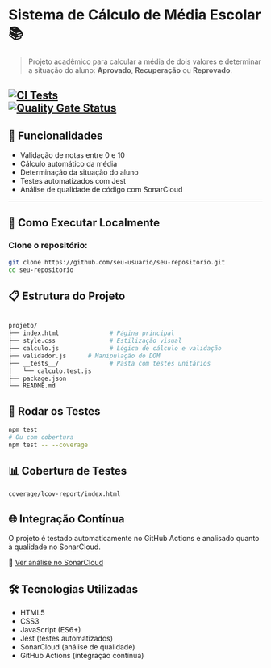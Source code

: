# Sistema de Cálculo de Média Escolar 📚

> Projeto acadêmico para calcular a média de dois valores e determinar a situação do aluno: **Aprovado**, **Recuperação** ou **Reprovado**.

[![CI Tests](https://github.com/eduardonicioli/validarAluno/actions/workflows/test.yml/badge.svg )](https://github.com/eduardonicioli/validarAluno/actions )<br>
[![Quality Gate Status](https://sonarcloud.io/api/project_badges/measure?project=eduardonicioli_validarAluno&metric=alert_status)](https://sonarcloud.io/summary/new_code?id=eduardonicioli_validarAluno)
---

## 🧪 Funcionalidades

- Validação de notas entre 0 e 10
- Cálculo automático da média
- Determinação da situação do aluno
- Testes automatizados com Jest
- Análise de qualidade de código com SonarCloud

---

## 🚀 Como Executar Localmente

###  Clone o repositório:

```bash
git clone https://github.com/seu-usuario/seu-repositorio.git 
cd seu-repositorio

```
## 📋 Estrutura do Projeto
```bash

projeto/
├── index.html              # Página principal
├── style.css               # Estilização visual
├── calculo.js              # Lógica de cálculo e validação
├── validador.js      # Manipulação do DOM
├── __tests__/              # Pasta com testes unitários
│   └── calculo.test.js
├── package.json
└── README.md
```
## 🧪 Rodar os Testes
```bash
npm test
# Ou com cobertura
npm test -- --coverage
```
## 📊 Cobertura de Testes
```bash
coverage/lcov-report/index.html
```
## 🌐 Integração Contínua
O projeto é testado automaticamente no GitHub Actions e analisado quanto à qualidade no SonarCloud.

🔗 [Ver análise no SonarCloud](https://sonarcloud.io/summary/new_code?id=eduardonicioli_validarAluno )


## 🛠️ Tecnologias Utilizadas

- HTML5
- CSS3
- JavaScript (ES6+)
- Jest (testes automatizados)
- SonarCloud (análise de qualidade)
- GitHub Actions (integração contínua)

